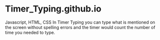 # Timer_Typing.github.io

Javascript, HTML, CSS
In Timer Typing you can type what is mentioned on the screen without spelling errors and the timer would count the number of time you needed to type.
